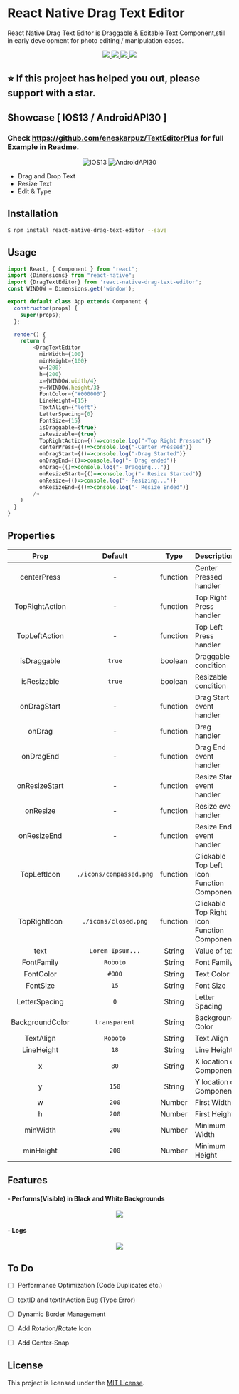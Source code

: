 
# React Native Drag Text Editor

React Native Drag Text Editor is Draggable & Editable Text Component,still in early development for photo editing / manipulation cases.

<p align="center">
  <a href="https://www.npmjs.com/package/react-native-drag-text-editor">
<img src="https://img.shields.io/badge/dynamic/json?color=success&label=npm&query=version&url=https%3A%2F%2Fraw.githubusercontent.com%2Feneskarpuz%2Freact-native-drag-text-editor%2Fmaster%2Fpackage.json&style=flat-square"/> 
  <img src="https://img.shields.io/npm/l/react-native-drag-text-editor?style=flat-square"/> 
  <img src="https://img.shields.io/badge/platform-%20IOS%20%7C%20Android%20-black?style=flat-square"/> 
  <img src="https://img.shields.io/github/languages/code-size/eneskarpuz/react-native-drag-text-editor?style=flat-square"/> 
</a>
</p>

##   :star: If this project has helped you out, please support with a star.


## Showcase [ IOS13 / AndroidAPI30 ]
### Check https://github.com/eneskarpuz/TextEditorPlus for full Example in Readme.

<p align="center">
  <img src="https://github.com/eneskarpuz/TextEditorPlus/blob/master/gifs/wIOS.gif" alt="IOS13"/>
  <img src="https://github.com/eneskarpuz/TextEditorPlus/blob/master/gifs/wpAndro.gif" alt="AndroidAPI30"/>
</p> 

  - Drag and Drop Text
  - Resize Text
  - Edit & Type 

## Installation

```sh
$ npm install react-native-drag-text-editor --save
```

## Usage

```javascript  
import React, { Component } from "react";
import {Dimensions} from "react-native";
import {DragTextEditor} from 'react-native-drag-text-editor';
const WINDOW = Dimensions.get('window');

export default class App extends Component {
  constructor(props) {
    super(props);
  };

  render() {
    return (  
        <DragTextEditor
          minWidth={100}
          minHeight={100}
          w={200}
          h={200}
          x={WINDOW.width/4}
          y={WINDOW.height/3}
          FontColor={"#000000"}
          LineHeight={15}
          TextAlign={"left"}
          LetterSpacing={0}
          FontSize={15}
          isDraggable={true}
          isResizable={true}
          TopRightAction={()=>console.log("-Top Right Pressed")}
          centerPress={()=>console.log("-Center Pressed")} 
          onDragStart={()=>console.log("-Drag Started")}
          onDragEnd={()=>console.log("- Drag ended")}
          onDrag={()=>console.log("- Dragging...")}
          onResizeStart={()=>console.log("- Resize Started")}
          onResize={()=>console.log("- Resizing...")}
          onResizeEnd={()=>console.log("- Resize Ended")}
        /> 
    )
  }
}

```

## Properties

|    Prop    |   Default     |  Type     |  Description  |
| :--------------: |:------------------:| :----------------:|:------------------------|
|centerPress               |  -    |    function      | Center Pressed handler |
|TopRightAction               | -          |    function      | Top Right Press handler |
|TopLeftAction               | -          |    function     |Top Left Press handler |
|isDraggable               | `true`          |    boolean      | Draggable condition |
|isResizable               | `true`          |    boolean    |Resizable condition|
|onDragStart               | -        |    function      | Drag Start event handler|
|onDrag               | -          |    function      | Drag handler |
|onDragEnd               | -          |    function      |Drag End event handler |
|onResizeStart               | -          |    function      | Resize Start event handler |
|onResize            | -        |    function      | Resize event handler |
|onResizeEnd| -          |    function      | Resize End event handler |
| TopLeftIcon| `./icons/compassed.png`| function | Clickable Top Left Icon Function Component |
 | TopRightIcon | `./icons/closed.png`| function | Clickable Top Right Icon Function Component |   
 |text               | `Lorem Ipsum...`          |    String      | Value of text |
 |FontFamily        | `Roboto`  | String|Font Family|
 |FontColor     | `#000`  | String | Text Color|
 |FontSize    | `15`  | String|Font Size|
 |LetterSpacing   | `0`  | String|Letter Spacing|
 |BackgroundColor   | `transparent`  | String|Background Color|
 |TextAlign   | `Roboto`  | String|Text Align| 
 |LineHeight   | `18`  | String|Line Height|
 | x   | `80`  | String|X location of Components|
 |y   | `150`  | String| Y location of Components|
  |w  | `200`  | Number| First Width |
  |h   | `200`  | Number| First Height |
  |minWidth   | `200`  | Number| Minimum Width |
  |minHeight   | `200`  | Number| Minimum Height |

## Features

#### - Performs(Visible) in Black and White Backgrounds

<p align="center">
<img src="https://github.com/eneskarpuz/TextEditorPlus/blob/master/gifs/borderinfo.gif"/>
</p>

#### - Logs  

<p align="center">
<img src="https://github.com/eneskarpuz/TextEditorPlus/blob/master/gifs/draginfo.gif"/>
</p>

## To Do
- [ ] Performance Optimization (Code Duplicates etc.)
- [ ] textID and textInAction Bug (Type Error)
- [ ] Dynamic Border Management
- [ ]  Add Rotation/Rotate Icon
- [ ]  Add Center-Snap


License
----
This project is licensed under the [MIT License](https://opensource.org/licenses/mit-license.html).
